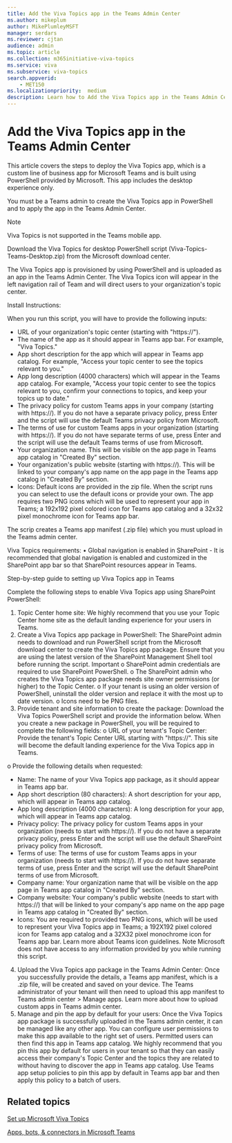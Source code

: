 ```yaml
---
title: Add the Viva Topics app in the Teams Admin Center
ms.author: mikeplum
author: MikePlumleyMSFT
manager: serdars
ms.reviewer: cjtan
audience: admin
ms.topic: article
ms.collection: m365initiative-viva-topics
ms.service: viva 
ms.subservice: viva-topics 
search.appverid:
    - MET150  
ms.localizationpriority:  medium
description: Learn how to Add the Viva Topics app in the Teams Admin Center.
---
```


# Add the Viva Topics app in the Teams Admin Center

This article covers the steps to deploy the Viva Topics app, which is a custom line of business app for Microsoft Teams and is built using PowerShell provided by Microsoft. This app includes the desktop experience only.

You must be a Teams admin to create the Viva Topics app in PowerShell and to apply the app in the Teams Admin Center.

> [!NOTE]
> Viva Topics is not supported in the Teams mobile app.

Download the Viva Topics for desktop PowerShell script (Viva-Topics-Teams-Desktop.zip) from the Microsoft download center.

The Viva Topics app is provisioned by using PowerShell and is uploaded as an app in the Teams Admin Center. The Viva Topics icon will appear in the left navigation rail of Team and will direct users to your organization's topic center.


 
Install Instructions:

When you run this script, you will have to provide the following inputs:
- URL of your organization's topic center (starting with "https://"). 
- The name of the app as it should appear in Teams app bar. For example, "Viva Topics."
- App short description for the app which will appear in Teams app catalog. For example, "Access your topic center to see the topics relevant to you."
- App long description (4000 characters) which will appear in the Teams app catalog. For example, "Access your topic center to see the topics relevant to you, confirm your connections to topics, and keep your topics up to date."
- The privacy policy for custom Teams apps in your company (starting with https://). If you do not have a separate privacy policy, press Enter and the script will use the default Teams privacy policy from Microsoft.
- The terms of use for custom Teams apps in your organization (starting with https://). If you do not have separate terms of use, press Enter and the script will use the default Teams terms of use from Microsoft.
- Your organization name. This will be visible on the app page in Teams app catalog in "Created By" section.
- Your organization's public website (starting with https://). This will be linked to your company's app name on the app page in the Teams app catalog in "Created By" section.
- Icons: Default icons are provided in the zip file. When the script runs you can select to use the default icons or provide your own. The app requires two PNG icons which will be used to represent your app in Teams; a 192x192 pixel colored icon for Teams app catalog and a 32x32 pixel monochrome icon for Teams app bar.


The scrip creates a Teams app manifest (.zip file) which you must upload in the Teams admin center.


 
Viva Topics requirements:
•	Global navigation is enabled in SharePoint - It is recommended that global navigation is enabled and customized in the SharePoint app bar so that SharePoint resources appear in Teams.


Step-by-step guide to setting up Viva Topics app in Teams

Complete the following steps to enable Viva Topics app using SharePoint PowerShell:

1.	Topic Center home site: We highly recommend that you use your Topic Center home site as the default landing experience for your users in Teams.
2.	Create a Viva Topics app package in PowerShell: The SharePoint admin needs to download and run PowerShell script from the Microsoft download center to create the Viva Topics app package. Ensure that you are using the latest version of the SharePoint Management Shell tool before running the script.
 Important
o	SharePoint admin credentials are required to use SharePoint PowerShell.
o	The SharePoint admin who creates the Viva Topics app package needs site owner permissions (or higher) to the Topic Center.
o	If your tenant is using an older version of PowerShell, uninstall the older version and replace it with the most up to date version.
o	Icons need to be PNG files.
3.	Provide tenant and site information to create the package: Download the Viva Topics PowerShell script and provide the information below.
When you create a new package in PowerShell, you will be required to complete the following fields:
o	URL of your tenant's Topic Center: Provide the tenant's Topic Center URL starting with "https://". This site will become the default landing experience for the Viva Topics app in Teams.

o	Provide the following details when requested:
- Name: The name of your Viva Topics app package, as it should appear in Teams app bar.
- App short description (80 characters): A short description for your app, which will appear in Teams app catalog.
- App long description (4000 characters): A long description for your app, which will appear in Teams app catalog.
- Privacy policy: The privacy policy for custom Teams apps in your organization (needs to start with https://). If you do not have a separate privacy policy, press Enter and the script will use the default SharePoint privacy policy from Microsoft.
- Terms of use: The terms of use for custom Teams apps in your organization (needs to start with https://). If you do not have separate terms of use, press Enter and the script will use the default SharePoint terms of use from Microsoft.
- Company name: Your organization name that will be visible on the app page in Teams app catalog in "Created By" section.
- Company website: Your company's public website (needs to start with https://) that will be linked to your company's app name on the app page in Teams app catalog in "Created By" section.
- Icons: You are required to provided two PNG icons, which will be used to represent your Viva Topics app in Teams; a 192X192 pixel colored icon for Teams app catalog and a 32X32 pixel monochrome icon for Teams app bar. Learn more about Teams icon guidelines.
Note
Microsoft does not have access to any information provided by you while running this script.
4.	Upload the Viva Topics app package in the Teams Admin Center: Once you successfully provide the details, a Teams app manifest, which is a .zip file, will be created and saved on your device. The Teams administrator of your tenant will then need to upload this app manifest to Teams admin center > Manage apps.
Learn more about how to upload custom apps in Teams admin center.
5.	Manage and pin the app by default for your users: Once the Viva Topics app package is successfully uploaded in the Teams admin center, it can be managed like any other app. You can configure user permissions to make this app available to the right set of users. Permitted users can then find this app in Teams app catalog.
We highly recommend that you pin this app by default for users in your tenant so that they can easily access their company's Topic Center and the topics they are related to without having to discover the app in Teams app catalog. Use Teams app setup policies to pin this app by default in Teams app bar and then apply this policy to a batch of users.


## Related topics

[Set up Microsoft Viva Topics](/viva/topics/set-up-topic-experiences)

[Apps, bots, & connectors in Microsoft Teams](/microsoftteams/deploy-apps-microsoft-teams-landing-page)
